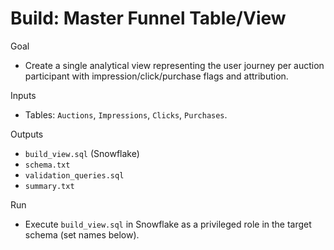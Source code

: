 # Build: Master Funnel Table/View

Goal
- Create a single analytical view representing the user journey per auction participant with impression/click/purchase flags and attribution.

Inputs
- Tables: `Auctions`, `Impressions`, `Clicks`, `Purchases`.

Outputs
- `build_view.sql` (Snowflake)
- `schema.txt`
- `validation_queries.sql`
- `summary.txt`

Run
- Execute `build_view.sql` in Snowflake as a privileged role in the target schema (set names below).
